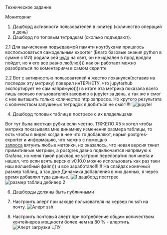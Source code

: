 Техническое задание

Мониторинг

1. Дашборд активности пользователей в юпитер (количество операций в день)
2. Дашборд по топовым тетрадкам (сколько подъедают).
   
2.1 Для вычисления подъедаемой памяти ноутбуками пришлось воспользоваться самодельным exporter (Благо базовые знания python в сумме с ИИ) родили сей 
[чудо](https://github.com/Zubaev/jupyterhub_docker_postgres/blob/main/notebook_metrics/jupyterhub_notebook_files_metrics.py) на свет, он не идеален в прод врядли пойдет, но я его все равно люблю)))) как он работает можно разобраться по коментариям в самом скрипте

2.2 Вот с активностью пользователей я жестко лоханулся(оставив на последок эту метрику) поверил инТЕРНЕТУ, что jupyterhub экспортирует ее сам напрямую)))) в итоге эта метрика показала всего лишь сколько пользователей заходило в jupyter за день, а так же я смог с нее выташить только количество http запросов. Но крутого результата с количеством запушеных тетрадок я добиться не смог!!!!!
![jupyter](https://github.com/user-attachments/assets/7f9e683e-f394-45a3-a859-d0ee179101d8)



4. Дашборд топовых таблиц в постресе с их владельцами

Вот тут была жесткая рубка если честно. ТЯЖЕЛО Х5 я хотел чтобы метрика показывала мне динамику изменения размера таблицы, то есть чтобы я видел когда в нее что то добавляют, нарыл postgres-exporter и информацию, что можно с помощью  
[запроса](https://github.com/Zubaev/jupyterhub_docker_postgres/blob/main/postgres-exporter/queries.yaml) вятунть любые метрики, но оказалось, что новая версия тянет примитивные метрики, а postgres давно подключается напрямую к Grafana, но меня такой расклад не устроил перелопатил пол инета и нашел, что если взять версию v0.10.0 можно использовать как раз таки наш волшебный файл))) и все заработало!!!!!! На слайдах конечный размер таблиц, а так дже Динамика добавления в них данных, я через время добавлял туда данные.
![1 дашборд постгрес](https://github.com/user-attachments/assets/1c9805fa-2e1a-4612-b70a-de6cdc937efd)
![размер таблиц дебивер 2](https://github.com/user-attachments/assets/0c3dbace-0aa8-4fb4-b347-bab08db2a06d)

6. Дашборды должны быть публичными
7. Настроить алерт при заходе пользователя на сервер по ssh на почту.
![Алерт ssh](https://github.com/user-attachments/assets/d3987bad-17f4-4622-bddb-4a897e64dfc5)


8. Настроить почтовый алерт при потребление общим количеством контейнеров мощности более чем на 80 % - алертить.
![Алерт загрузки ЦПУ](https://github.com/user-attachments/assets/aac5aaa4-8f24-4eb4-894e-c34b4830e004)
